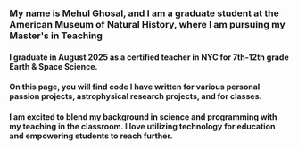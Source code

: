 ### My name is Mehul Ghosal, and I am a graduate student at the American Museum of Natural History, where I am pursuing my Master's in Teaching
#### I graduate in August 2025 as a certified teacher in NYC for 7th-12th grade Earth & Space Science. 

#### On this page, you will find code I have written for various personal passion projects, astrophysical research projects, and for classes. 
#### I am excited to blend my background in science and programming with my teaching in the classroom. I love utilizing technology for education and empowering students to reach further. 

<!--
**mehulghosal/mehulghosal** is a ✨ _special_ ✨ repository because its `README.md` (this file) appears on your GitHub profile.

Here are some ideas to get you started:

- 🔭 I’m currently working on ...
- 🌱 I’m currently learning ...
- 👯 I’m looking to collaborate on ...
- 🤔 I’m looking for help with ...
- 💬 Ask me about ...
- 📫 How to reach me: ...
- 😄 Pronouns: ...
- ⚡ Fun fact: ...
-->
